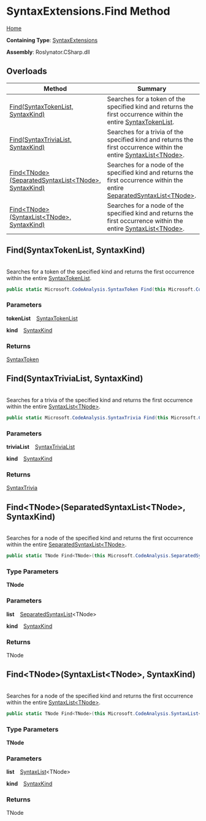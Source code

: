 # SyntaxExtensions\.Find Method

[Home](../../../../README.md)

**Containing Type**: [SyntaxExtensions](../README.md)

**Assembly**: Roslynator\.CSharp\.dll

## Overloads

| Method | Summary |
| ------ | ------- |
| [Find(SyntaxTokenList, SyntaxKind)](../Find/README.md#Roslynator_CSharp_SyntaxExtensions_Find_Microsoft_CodeAnalysis_SyntaxTokenList_Microsoft_CodeAnalysis_CSharp_SyntaxKind_) | Searches for a token of the specified kind and returns the first occurrence within the entire [SyntaxTokenList](https://docs.microsoft.com/en-us/dotnet/api/microsoft.codeanalysis.syntaxtokenlist)\. |
| [Find(SyntaxTriviaList, SyntaxKind)](../Find/README.md#Roslynator_CSharp_SyntaxExtensions_Find_Microsoft_CodeAnalysis_SyntaxTriviaList_Microsoft_CodeAnalysis_CSharp_SyntaxKind_) | Searches for a trivia of the specified kind and returns the first occurrence within the entire [SyntaxList\<TNode>](https://docs.microsoft.com/en-us/dotnet/api/microsoft.codeanalysis.syntaxlist-1)\. |
| [Find\<TNode>(SeparatedSyntaxList\<TNode>, SyntaxKind)](#Roslynator_CSharp_SyntaxExtensions_Find__1_Microsoft_CodeAnalysis_SeparatedSyntaxList___0__Microsoft_CodeAnalysis_CSharp_SyntaxKind_) | Searches for a node of the specified kind and returns the first occurrence within the entire [SeparatedSyntaxList\<TNode>](https://docs.microsoft.com/en-us/dotnet/api/microsoft.codeanalysis.separatedsyntaxlist-1)\. |
| [Find\<TNode>(SyntaxList\<TNode>, SyntaxKind)](#Roslynator_CSharp_SyntaxExtensions_Find__1_Microsoft_CodeAnalysis_SyntaxList___0__Microsoft_CodeAnalysis_CSharp_SyntaxKind_) | Searches for a node of the specified kind and returns the first occurrence within the entire [SyntaxList\<TNode>](https://docs.microsoft.com/en-us/dotnet/api/microsoft.codeanalysis.syntaxlist-1)\. |

## Find\(SyntaxTokenList, SyntaxKind\) <a id="Roslynator_CSharp_SyntaxExtensions_Find_Microsoft_CodeAnalysis_SyntaxTokenList_Microsoft_CodeAnalysis_CSharp_SyntaxKind_"></a>

\
Searches for a token of the specified kind and returns the first occurrence within the entire [SyntaxTokenList](https://docs.microsoft.com/en-us/dotnet/api/microsoft.codeanalysis.syntaxtokenlist)\.

```csharp
public static Microsoft.CodeAnalysis.SyntaxToken Find(this Microsoft.CodeAnalysis.SyntaxTokenList tokenList, Microsoft.CodeAnalysis.CSharp.SyntaxKind kind)
```

### Parameters

**tokenList** &ensp; [SyntaxTokenList](https://docs.microsoft.com/en-us/dotnet/api/microsoft.codeanalysis.syntaxtokenlist)

**kind** &ensp; [SyntaxKind](https://docs.microsoft.com/en-us/dotnet/api/microsoft.codeanalysis.csharp.syntaxkind)

### Returns

[SyntaxToken](https://docs.microsoft.com/en-us/dotnet/api/microsoft.codeanalysis.syntaxtoken)

## Find\(SyntaxTriviaList, SyntaxKind\) <a id="Roslynator_CSharp_SyntaxExtensions_Find_Microsoft_CodeAnalysis_SyntaxTriviaList_Microsoft_CodeAnalysis_CSharp_SyntaxKind_"></a>

\
Searches for a trivia of the specified kind and returns the first occurrence within the entire [SyntaxList\<TNode>](https://docs.microsoft.com/en-us/dotnet/api/microsoft.codeanalysis.syntaxlist-1)\.

```csharp
public static Microsoft.CodeAnalysis.SyntaxTrivia Find(this Microsoft.CodeAnalysis.SyntaxTriviaList triviaList, Microsoft.CodeAnalysis.CSharp.SyntaxKind kind)
```

### Parameters

**triviaList** &ensp; [SyntaxTriviaList](https://docs.microsoft.com/en-us/dotnet/api/microsoft.codeanalysis.syntaxtrivialist)

**kind** &ensp; [SyntaxKind](https://docs.microsoft.com/en-us/dotnet/api/microsoft.codeanalysis.csharp.syntaxkind)

### Returns

[SyntaxTrivia](https://docs.microsoft.com/en-us/dotnet/api/microsoft.codeanalysis.syntaxtrivia)

## Find\<TNode>\(SeparatedSyntaxList\<TNode>, SyntaxKind\) <a id="Roslynator_CSharp_SyntaxExtensions_Find__1_Microsoft_CodeAnalysis_SeparatedSyntaxList___0__Microsoft_CodeAnalysis_CSharp_SyntaxKind_"></a>

\
Searches for a node of the specified kind and returns the first occurrence within the entire [SeparatedSyntaxList\<TNode>](https://docs.microsoft.com/en-us/dotnet/api/microsoft.codeanalysis.separatedsyntaxlist-1)\.

```csharp
public static TNode Find<TNode>(this Microsoft.CodeAnalysis.SeparatedSyntaxList<TNode> list, Microsoft.CodeAnalysis.CSharp.SyntaxKind kind) where TNode : Microsoft.CodeAnalysis.SyntaxNode
```

### Type Parameters

**TNode**

### Parameters

**list** &ensp; [SeparatedSyntaxList](https://docs.microsoft.com/en-us/dotnet/api/microsoft.codeanalysis.separatedsyntaxlist-1)\<TNode>

**kind** &ensp; [SyntaxKind](https://docs.microsoft.com/en-us/dotnet/api/microsoft.codeanalysis.csharp.syntaxkind)

### Returns

TNode

## Find\<TNode>\(SyntaxList\<TNode>, SyntaxKind\) <a id="Roslynator_CSharp_SyntaxExtensions_Find__1_Microsoft_CodeAnalysis_SyntaxList___0__Microsoft_CodeAnalysis_CSharp_SyntaxKind_"></a>

\
Searches for a node of the specified kind and returns the first occurrence within the entire [SyntaxList\<TNode>](https://docs.microsoft.com/en-us/dotnet/api/microsoft.codeanalysis.syntaxlist-1)\.

```csharp
public static TNode Find<TNode>(this Microsoft.CodeAnalysis.SyntaxList<TNode> list, Microsoft.CodeAnalysis.CSharp.SyntaxKind kind) where TNode : Microsoft.CodeAnalysis.SyntaxNode
```

### Type Parameters

**TNode**

### Parameters

**list** &ensp; [SyntaxList](https://docs.microsoft.com/en-us/dotnet/api/microsoft.codeanalysis.syntaxlist-1)\<TNode>

**kind** &ensp; [SyntaxKind](https://docs.microsoft.com/en-us/dotnet/api/microsoft.codeanalysis.csharp.syntaxkind)

### Returns

TNode

